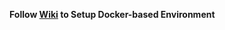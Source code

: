 **Follow [Wiki](https://github.com/fluxcapacitor/pipeline/wiki) to Setup Docker-based Environment**
